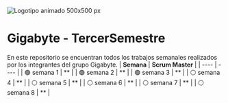 
![Logotipo animado 500x500 px ](https://user-images.githubusercontent.com/89102749/235005691-15180c33-9a94-4912-a999-55b5bc0ed8ad.jpeg)


# Gigabyte - TercerSemestre
En este repositorio se encuentran todos los trabajos semanales realizados por los integrantes del grupo Gigabyte.
| **Semana** | **Scrum Master** |
| ---- | ---- |
| 🟢 semana 1 | ** |
| 🟢 semana 2 | ** |
| 🟢 semana 3 | ** |
| ⚪ semana 4 | ** |
| ⚪ semana 5 | ** |
| ⚪ semana 6 | ** |
| ⚪ semana 7 | ** |
| ⚪ semana 8 | ** |
